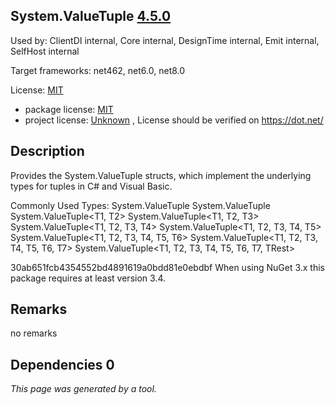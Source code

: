 System.ValueTuple [4.5.0](https://www.nuget.org/packages/System.ValueTuple/4.5.0)
--------------------

Used by: ClientDI internal, Core internal, DesignTime internal, Emit internal, SelfHost internal

Target frameworks: net462, net6.0, net8.0

License: [MIT](../../../../licenses/mit) 

- package license: [MIT](https://github.com/dotnet/corefx/blob/master/LICENSE.TXT) 
- project license: [Unknown](https://dot.net/) , License should be verified on https://dot.net/

Description
-----------
Provides the System.ValueTuple structs, which implement the underlying types for tuples in C# and Visual Basic.

Commonly Used Types:
System.ValueTuple
System.ValueTuple<T1>
System.ValueTuple<T1, T2>
System.ValueTuple<T1, T2, T3>
System.ValueTuple<T1, T2, T3, T4>
System.ValueTuple<T1, T2, T3, T4, T5>
System.ValueTuple<T1, T2, T3, T4, T5, T6>
System.ValueTuple<T1, T2, T3, T4, T5, T6, T7>
System.ValueTuple<T1, T2, T3, T4, T5, T6, T7, TRest>
 
30ab651fcb4354552bd4891619a0bdd81e0ebdbf 
When using NuGet 3.x this package requires at least version 3.4.

Remarks
-----------
no remarks


Dependencies 0
-----------


*This page was generated by a tool.*